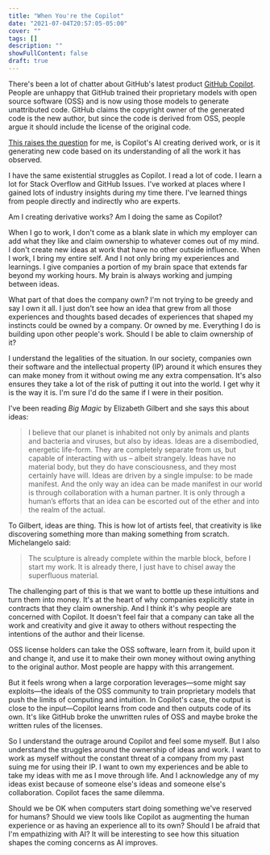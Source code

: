 ```yaml
---
title: "When You're the Copilot"
date: "2021-07-04T20:57:05-05:00"
cover: ""
tags: []
description: ""
showFullContent: false
draft: true
---
```


There's been a lot of chatter about GitHub's latest product [GitHub Copilot](https://copilot.github.com/). People are unhappy that GitHub trained their proprietary models with open source software (OSS) and is now using those models to generate unattributed code. GitHub claims the copyright owner of the generated code is the new author, but since the code is derived from OSS, people argue it should include the license of the original code.

[This raises the question](https://twitter.com/eevee/status/1410049195067674625) for me, is Copilot's AI creating derived work, or is it generating new code based on its understanding of all the work it has observed.

I have the same existential struggles as Copilot. I read a lot of code. I learn a lot for Stack Overflow and GitHub Issues. I've worked at places where I gained lots of industry insights during my time there. I've learned things from people directly and indirectly who are experts.

Am I creating derivative works? Am I doing the same as Copilot?

When I go to work, I don't come as a blank slate in which my employer can add what they like and claim ownership to whatever comes out of my mind. I don't create new ideas at work that have no other outside influence. When I work, I bring my entire self. And I not only bring my experiences and learnings. I give companies a portion of my brain space that extends far beyond my working hours. My brain is always working and jumping between ideas.

What part of that does the company own? I'm not trying to be greedy and say I own it all. I just don't see how an idea that grew from all those experiences and thoughts based decades of experiences that shaped my instincts could be owned by a company. Or owned by me. Everything I do is building upon other people's work. Should I be able to claim ownership of it?

I understand the legalities of the situation. In our society, companies own their software and the intellectual property (IP) around it which ensures they can make money from it without owing me any extra compensation. It's also ensures they take a lot of the risk of putting it out into the world. I get why it is the way it is. I'm sure I'd do the same if I were in their position.

I've been reading *Big Magic* by  Elizabeth Gilbert and she says this about ideas:

> I believe that our planet is inhabited not only by animals and plants and bacteria and viruses, but also by ideas. Ideas are a disembodied, energetic life-form. They are completely separate from us, but capable of interacting with us – albeit strangely. Ideas have no material body, but they do have consciousness, and they most certainly have will. Ideas are driven by a single impulse: to be made manifest. And the only way an idea can be made manifest in our world is through collaboration with a human partner. It is only through a human’s efforts that an idea can be escorted out of the ether and into the realm of the actual.

To Gilbert, ideas are thing. This is how lot of artists feel, that creativity is like discovering something more than making something from scratch. Michelangelo said:

> The sculpture is already complete within the marble block, before I start my work. It is already there, I just have to chisel away the superfluous material.

The challenging part of this is that we want to bottle up these intuitions and turn them into money. It's at the heart of why companies explicitly state in contracts that they claim ownership. And I think it's why people are concerned with Copilot. It doesn't feel fair that a company can take all the work and creativity and give it away to others without respecting the intentions of the author and their license.

OSS license holders can take the OSS software, learn from it, build upon it and change it, and use it to make their own money without owing anything to the original author. Most people are happy with this arrangement.

But it feels wrong when a large corporation leverages—some might say exploits—the ideals of the OSS community to train proprietary models that push the limits of computing and intuition. In Copilot's case, the output is close to the input—Copilot learns from code and then outputs code of its own. It's like GitHub broke the unwritten rules of OSS and maybe broke the written rules of the licenses.

So I understand the outrage around Copilot and feel some myself. But I also understand the struggles around the ownership of ideas and work. I want to work as myself without the constant threat of a company from my past suing me for using their IP. I want to own my experiences and be able to take my ideas with me as I move through life. And I acknowledge any of my ideas exist because of someone else's ideas and someone else's collaboration. Copilot faces the same dilemma.

Should we be OK when computers start doing something we've reserved for humans? Should we view tools like Copilot as augmenting the human experience or as having an experience all to its own? Should I be afraid that I'm empathizing with AI? It will be interesting to see how this situation shapes the coming concerns as AI improves.